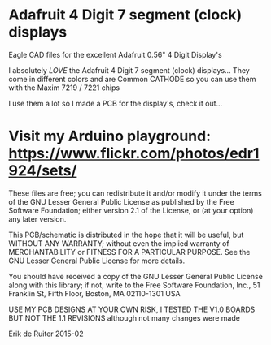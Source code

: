 # Adafruit 4 Digit 7 segment (clock) displays
Eagle CAD files for the excellent Adafruit 0.56" 4 Digit Display's

I absolutely *LOVE* the Adafruit 4 Digit 7 segment (clock) displays...
They come in different colors and are Common CATHODE so you can use them with the Maxim 7219 / 7221 chips

I use them a lot so I made a PCB for the display's, check it out...

Visit my Arduino playground: https://www.flickr.com/photos/edr1924/sets/
============================================================================================================

These files are free; you can redistribute it and/or modify it under the terms of the GNU Lesser General Public License as published by the Free Software Foundation; either version 2.1 of the License, or (at your option) any later version.

This PCB/schematic is distributed in the hope that it will be useful, but WITHOUT ANY WARRANTY; without even the implied warranty of MERCHANTABILITY or FITNESS FOR A PARTICULAR PURPOSE. See the GNU Lesser General Public License for more details.

You should have received a copy of the GNU Lesser General Public License along with this library; if not, write to the Free Software Foundation, Inc., 51 Franklin St, Fifth Floor, Boston, MA 02110-1301 USA

USE MY PCB DESIGNS AT YOUR OWN RISK, 
I TESTED THE V1.0 BOARDS BUT NOT THE 1.1 REVISIONS although not many changes were made

Erik de Ruiter 2015-02
